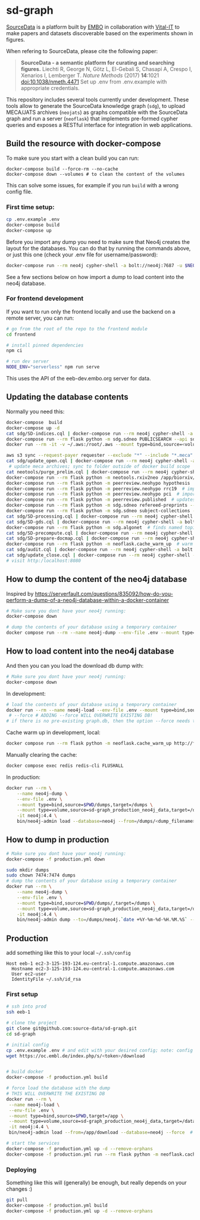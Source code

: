 
# sd-graph
[SourceData](http://sourcedata.embo.org) is a platform built by [EMBO](http://embo.org) in collaboration with [Vital-IT](https://www.vital-it.ch/) to make papers and datasets discoverable based on the experiments shown in figures.

When refering to SourceData, please cite the following paper:

> __SourceData - a semantic platform for curating and searching figures.__
> Liechti R, George N, Götz L, El-Gebali S, Chasapi A, Crespo I, Xenarios I, Lemberger T.
> _Nature Methods_ (2017) __14__:1021 [doi:10.1038/nmeth.4471](http://doi.org/10.1038/nmeth.4471)
Set up .env from .env.example with appropriate credentials.

This repository includes several tools currently under development. These tools allow to generate the SourceData knowledge graph (`sdg`), to upload MECA/JATS archives (`neojats`) as graphs compatible with the SourceData graph and run a server (`neoflask`) that implements pre-formed cypher queries and exposes a RESTful interface for  integration in web applications.

## Build the resource with docker-compose

To make sure you start with a clean build you can run:

```
docker-compose build --force-rm --no-cache
docker-compose down --volumes # to clean the content of the volumes
```

This can solve some issues, for example if you run `build` with a wrong config file.

### First time setup:

```bash
cp .env.example .env
docker-compose build
docker-compose up
```

Before you import any dump you need to make sure that Neo4j creates the layout for the databases.
You can do that by running the commands above, or just this one (check your .env file for username/password):

```bash
docker-compose run --rm neo4j cypher-shell -a bolt://neo4j:7687 -u $NEO_USERNAME -p $NEO_PASSWORD
```

See a few sections below on how import a dump to load content into the neo4j database.

### For frontend development

If you want to run only the frontend locally and use the backend on a remote server, you can run:

```bash
# go from the root of the repo to the frontend module
cd frontend

# install pinned dependencies
npm ci

# run dev server
NODE_ENV="serverless" npm run serve
```

This uses the API of the eeb-dev.embo.org server for data.

## Updating the database contents
Normally you need this:
```bash
docker-compose  build
docker-compose up -d
cat sdg/SD-indices.cql | docker-compose run --rm neo4j cypher-shell -a bolt://neo4j:7687 -u neo4j -p <NEO4J_PASSWORD>  # define indices
docker-compose run --rm flask python -m sdg.sdneo PUBLICSEARCH --api sdapi  # import source data public data
docker run --rm -it -v ~/.aws:/root/.aws --mount type=bind,source=<volume>/biorxiv/Current_Content/July_2020,target=/root/Current_Content/July_2020 amazon/aws-cli s3 sync --request-payer requester --exclude "*" --include "*.meca" s3://biorxiv-src-monthly/Current_Content/July_2020 ./Current_Content/July_2020/ --dryrun

aws s3 sync --request-payer requester --exclude "*" --include "*.meca" s3://biorxiv-src-monthly/Current_Content/July_2020 <path-to-biorxiv-archive>/biorxiv/Current_content/July_2020/
cat sdg/update_open.cql | docker-compose run --rm neo4j cypher-shell -a bolt://neo4j:7687 -u neo4j -p <NEO4J_PASSWORD>  # generate merged graph
 # update meca archives; sync to folder outside of docker build scope
cat neotools/purge_prelim.cql | docker-compose run --rm neo4j cypher-shell -a bolt://neo4j:7687 -u neo4j -p  # remove prelim articles obtained from the CrossRef and bioRxiv APIs
docker-compose run --rm flask python -m neotools.rxiv2neo /app/biorxiv/<path_to_meca_archives> --type meca   # import full text biorxiv preprints
docker-compose run --rm flask python -m peerreview.neohypo hypothesis  # import peer reviews from hypothesis
docker-compose run --rm flask python -m peerreview.neohypo rrc19  # import peer reviews from rapid reviews: covid-19
docker-compose run --rm flask python -m peerreview.neohypo pci  # import peer reviews from peer community in
docker-compose run --rm flask python -m peerreview.published  # updates publication status
docker-compose run --rm flask python -m sdg.sdneo refereed-preprints --api eebapi  # smarttag specified collection of preprints
docker-compose run --rm flask python -m sdg.sdneo subject-collections --api eebapi  # smarttag all bioRxiv subject collections
cat sdg/SD-processing.cql | docker-compose run --rm neo4j cypher-shell -a bolt://neo4j:7687 -u neo4j -p <NEO4J_PASSWORD>  # generate merged graph
cat sdg/SD-gds.cql | docker-compose run --rm neo4j cypher-shell -a bolt://neo4j:7687 -u neo4j -p <NEO4J_PASSWORD>  # graph data science algo
docker-compose run --rm flask python -m sdg.algonet  # finds named topics and entity highlights
cat sdg/SD-precompute.cql | docker-compose run --rm neo4j cypher-shell -a bolt://neo4j:7687 -u neo4j -p <NEO4J_PASSWORD>  # precompute the graph used by front end
cat sdg/SD-prepare-docmap.cql | docker-compose run --rm neo4j cypher-shell -a bolt://neo4j:7687 -u neo4j -p $NEO_PASSWORD
docker-compose run --rm flask python -m neoflask.cache_warm_up  # warm up cache
cat sdg/audit.cql | docker-compose run --rm neo4j cypher-shell -a bolt://neo4j:7687 -u neo4j -p <NEO4J_PASSWORD>
cat sdg/update_close.cql | docker-compose run --rm neo4j cypher-shell -a bolt://neo4j:7687 -u neo4j -p <NEO4J_PASSWORD>  # generate merged graph
# visit http:/localhost:8080
```

## How to dump the content of the neo4j database
Inspired by https://serverfault.com/questions/835092/how-do-you-perform-a-dump-of-a-neo4j-database-within-a-docker-container

```bash
# Make sure you dont have your neo4j running:
docker-compose down

# dump the contents of your database using a temporary container
docker compose run --rm --name neo4j-dump --env-file .env --mount type=bind,source=$PWD/data/neo4j-data,target=/data -it neo4j:4.4 bin/neo4j-admin dump --database=neo4j --to=data/neo4j.db.dump.`date +%Y-%m-%d-%H.%M.%S`
```

## How to load content into the neo4j database

And then you can you load the download db dump with:

```bash
# Make sure you dont have your neo4j running:
docker-compose down
```

In development:

```bash
# load the contents of your database using a temporary container
docker run --rm --name neo4j-load --env-file .env --mount type=bind,source=$PWD/data/neo4j-data,target=/data --mount type=bind,source=$PWD/dumps,target=/dumps -it neo4j:4.4 bin/neo4j-admin load --database=neo4j --from=/dumps/<dump_filename>
 # --force # ADDING --force WILL OVERWRITE EXISTING DB!
# if there is no pre-existing graph.db, then the option --force needs to me ommitted to avoid "command failed: unable to load database: NoSuchFileException"
```

Cache warm up in development, local:

```bash
docker compose run --rm flask python -m neoflask.cache_warm_up http://flask:5000/api/v1/
```

Manually clearing the cache:

```bash
docker compose exec redis redis-cli FLUSHALL
```

In production:

```bash
docker run --rm \
    --name neo4j-dump \
    --env-file .env \
    --mount type=bind,source=$PWD/dumps,target=/dumps \
    --mount type=volume,source=sd-graph_production_neo4j_data,target=/data \
    -it neo4j:4.4 \
    bin/neo4j-admin load --database=neo4j --from=/dumps/<dump_filename>
```


## How to dump in production

```bash
# Make sure you dont have your neo4j running:
docker-compose -f production.yml down

sudo mkdir dumps
sudo chown 7474:7474 dumps
# dump the contents of your database using a temporary container
docker run --rm \
    --name neo4j-dump \
    --env-file .env \
    --mount type=bind,source=$PWD/dumps/,target=/dumps \
    --mount type=volume,source=sd-graph_production_neo4j_data,target=/data \
    -it neo4j:4.4 \
    bin/neo4j-admin dump --to=/dumps/neo4j.`date +%Y-%m-%d-%H.%M.%S` --database=neo4j

```


## Production

add something like this to your local `~/.ssh/config`

```
Host eeb-1 ec2-3-125-193-124.eu-central-1.compute.amazonaws.com
  Hostname ec2-3-125-193-124.eu-central-1.compute.amazonaws.com
  User ec2-user
  IdentityFile ~/.ssh/id_rsa
```

### First setup

```bash
# ssh into prod
ssh eeb-1

# clone the project
git clone git@github.com:source-data/sd-graph.git
cd sd-graph

# initial config
cp .env.example .env # and edit with your desired config; note: config for hypothes.is or sourcedata API are not needed for produtino
wget https://oc.embl.de/index.php/s/<token>/download


# build docker
docker-compose -f production.yml build

# force load the database with the dump
# THIS WILL OVERWRITE THE EXISTING DB
docker run --rm \
 --name neo4j-load \
 --env-file .env \
 --mount type=bind,source=$PWD,target=/app \
 --mount type=volume,source=sd-graph_production_neo4j_data,target=/data \
 -it neo4j:4.4 \
 bin/neo4j-admin load --from=/app/download --database=neo4j --force  # WILL OVERWRITE!

# start the services
docker-compose -f production.yml up -d --remove-orphans
docker-compose -f production.yml run --rm flask python -m neoflask.cache_warm_up  # warm up cache
```


### Deploying
Something like this will (generally) be enough, but really depends on your changes :)

```bash
git pull
docker-compose -f production.yml build
docker-compose -f production.yml up -d --remove-orphans
```
